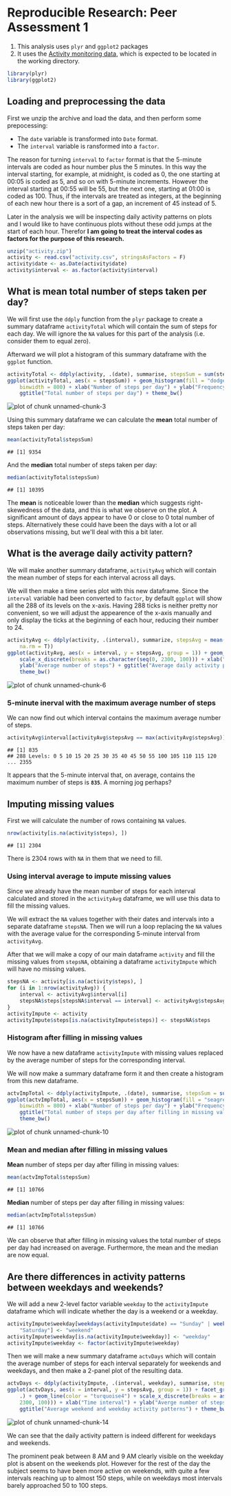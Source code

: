 # Reproducible Research: Peer Assessment 1
1. This analysis uses `plyr` and `ggplot2` packages
2. It uses the [Activity monitoring data](https://d396qusza40orc.cloudfront.net/repdata%2Fdata%2Factivity.zip), which is expected to be located in the working directory.

```r
library(plyr)
library(ggplot2)
```


## Loading and preprocessing the data
First we unzip the archive and load the data, and then perform some prepocessing:
* The `date` variable is transformed into `Date` format.
* The `interval` variable is ransformed into a `factor`. 

The reason for turning `interval` to `factor` format is that the 5-minute intervals are coded as hour number plus the 5 minutes. In this way the interval starting, for example, at midnight, is coded as 0, the one starting at 00:05 is coded as 5, and so on with 5-minute increments. However the interval starting at 00:55 will be 55, but the next one, starting at 01:00 is coded as 100. Thus, if the intervals are treated as integers, at the beginning of each new hour there is a sort of a gap, an increment of 45 instead of 5. 

Later in the analysis we will be inspecting daily activity patterns on plots and I would like to have continuous plots without these odd jumps at the start of each hour. Therefor **I am going to treat the interval codes as factors for the purpose of this research.**


```r
unzip("activity.zip")
activity <- read.csv("activity.csv", stringsAsFactors = F)
activity$date <- as.Date(activity$date)
activity$interval <- as.factor(activity$interval)
```


## What is mean total number of steps taken per day?
We will first use the `ddply` function from the `plyr` package to create a summary dataframe `activityTotal` which will contain the sum of steps for each day. We will ignore the `NA` values for this part of the analysis (i.e. consider them to equal zero).

Afterward we will plot a histogram of this summary dataframe with the `ggplot` function.

```r
activityTotal <- ddply(activity, .(date), summarise, stepsSum = sum(steps, na.rm = T))
ggplot(activityTotal, aes(x = stepsSum)) + geom_histogram(fill = "dodgerblue4", 
    binwidth = 800) + xlab("Number of steps per day") + ylab("Frequency") + 
    ggtitle("Total number of steps per day") + theme_bw()
```

![plot of chunk unnamed-chunk-3](figure/unnamed-chunk-3.png) 


Using this summary dataframe we can calculate the **mean** total number of steps taken per day:

```r
mean(activityTotal$stepsSum)
```

```
## [1] 9354
```

And the **median** total number of steps taken per day:

```r
median(activityTotal$stepsSum)
```

```
## [1] 10395
```

The **mean** is noticeable lower than the **median** which suggests right-skewedness of the data, and this is what we observe on the plot. A significant amount of days appear to have 0 or close to 0 total number of steps. Alternatively these could have been the days with a lot or all observations missing, but we'll deal with this a bit later.
## What is the average daily activity pattern?
We will make another summary dataframe, `activityAvg` which will contain the mean number of steps for each interval across all days.

We will then make a time series plot with this new dataframe. Since the `interval` variable had been converted to `factor`, by default `ggplot` will show all the 288 of its levels on the x-axis. Having 288 ticks is neither pretty nor convenient, so we will adjust the appearence of the x-axis manually and only display the ticks at the beginning of each hour, reducing their number to 24.

```r
activityAvg <- ddply(activity, .(interval), summarize, stepsAvg = mean(steps, 
    na.rm = T))
ggplot(activityAvg, aes(x = interval, y = stepsAvg, group = 1)) + geom_line(color = "dodgerblue4") + 
    scale_x_discrete(breaks = as.character(seq(0, 2300, 100))) + xlab("Time interval") + 
    ylab("Average number of steps") + ggtitle("Average daily activity pattern") + 
    theme_bw()
```

![plot of chunk unnamed-chunk-6](figure/unnamed-chunk-6.png) 


### 5-minute inerval with the maximum average number of steps
We can now find out which interval contains the maximum average number of steps.

```r
activityAvg$interval[activityAvg$stepsAvg == max(activityAvg$stepsAvg)]
```

```
## [1] 835
## 288 Levels: 0 5 10 15 20 25 30 35 40 45 50 55 100 105 110 115 120 ... 2355
```


It appears that the 5-minute interval that, on average, contains the maximum number of steps is **`835`**. A morning jog perhaps?


## Imputing missing values

First we will calculate the number of rows containing `NA` values.

```r
nrow(activity[is.na(activity$steps), ])
```

```
## [1] 2304
```

There is 2304 rows with `NA` in them that we need to fill.

### Using interval average to impute missing values
Since we already have the mean number of steps for each interval calculated and stored in the `activityAvg` dataframe, we will use this data to fill the missing values.

We will extract the `NA` values together with their dates and intervals into a separate dataframe `stepsNA`. Then we will run a loop replacing the `NA` values with the average value for the corresponding 5-minute interval from `activityAvg`.

After that we will make a copy of our main dataframe `activity` and fill the missing values from `stepsNA`, obtaining a dataframe `activityImpute` which will have no missing values.


```r
stepsNA <- activity[is.na(activity$steps), ]
for (i in 1:nrow(activityAvg)) {
    interval <- activityAvg$interval[i]
    stepsNA$steps[stepsNA$interval == interval] <- activityAvg$stepsAvg[i]
}
activityImpute <- activity
activityImpute$steps[is.na(activityImpute$steps)] <- stepsNA$steps
```


### Histogram after filling in missing values
We now have a new dataframe `activityImpute` with missing values replaced by the average number of steps for the corresponding interval. 

We will now make a summary dataframe form it and then create a histogram from this new dataframe.

```r
actvImpTotal <- ddply(activityImpute, .(date), summarise, stepsSum = sum(steps))
ggplot(actvImpTotal, aes(x = stepsSum)) + geom_histogram(fill = "seagreen", 
    binwidth = 800) + xlab("Number of steps per day") + ylab("Frequency") + 
    ggtitle("Total number of steps per day after filling in missing values") + 
    theme_bw()
```

![plot of chunk unnamed-chunk-10](figure/unnamed-chunk-10.png) 

### Mean and median after filling in missing values
**Mean** number of steps per day after filling in missing values:

```r
mean(actvImpTotal$stepsSum)
```

```
## [1] 10766
```

**Median** number of steps per day after filling in missing values:

```r
median(actvImpTotal$stepsSum)
```

```
## [1] 10766
```

We can observe that after filling in missing values the total number of steps per day had increased on average. Furthermore, the mean and the median are now equal.

## Are there differences in activity patterns between weekdays and weekends?
We will add a new 2-level factor variable `weekday` to the `activityImpute` dataframe which will indicate whether the day is a weekend or a weekday.

```r
activityImpute$weekday[weekdays(activityImpute$date) == "Sunday" | weekdays(activityImpute$date) == 
    "Saturday"] <- "weekend"
activityImpute$weekday[is.na(activityImpute$weekday)] <- "weekday"
activityImpute$weekday <- factor(activityImpute$weekday)
```


Then we will make a new summary dataframe `actvDays` which will contain the average number of steps for each interval separately for weekends and weekdays, and then make a 2-panel plot of the resulting data.

```r
actvDays <- ddply(activityImpute, .(interval, weekday), summarise, stepsAvg = mean(steps))
ggplot(actvDays, aes(x = interval, y = stepsAvg, group = 1)) + facet_grid(weekday ~ 
    .) + geom_line(color = "turquoise4") + scale_x_discrete(breaks = as.character(seq(0, 
    2300, 100))) + xlab("Time interval") + ylab("Averge number of steps") + 
    ggtitle("Average weekend and weekday activity patterns") + theme_bw()
```

![plot of chunk unnamed-chunk-14](figure/unnamed-chunk-14.png) 

We can see that the daily activity pattern is indeed different for weekdays and weekends.

The prominent peak between 8 AM and 9 AM clearly visible on the weekday plot is absent on the weekends plot. However for the rest of the day the subject seems to have been more active on weekends, with quite a few intervals reaching up to almost 150 steps, while on weekdays most intervals barely approached 50 to 100 steps.
